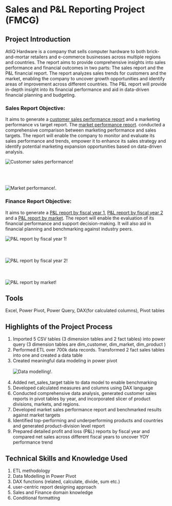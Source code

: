 # Sales and P&L Reporting Project (FMCG)
## Project Introduction
AtliQ Hardware is a company that sells computer hardware to both brick-and-mortar retailers and e-commerce businesses across multiple regions and countries. The report aims to provide comprehensive insights into sales performance and financial outcomes in two parts: The sales report and the P&L financial report. The report analyzes sales trends for customers and the market, enabling the company to uncover growth opportunities and identify areas of improvement across different countries. The P&L report will provide in-depth insight into its financial performance and aid in data-driven financial planning and budgeting.

### Sales Report Objective:
It aims to generate a [customer sales performance report](https://github.com/Mickey-lucky/Sales_PL_Reporting_Project-Excel-Power-Pivot-/blob/main/Hardware%20Sales%20reporting_Mengya%20Wu%E2%80%94%E2%80%94final.pdf) and a marketing performance vs target report. The [market performance report](https://github.com/user-attachments/assets/a91fb2bf-7147-4c47-8d29-b0af5cf9e188). conducted a comprehensive comparison between marketing performance and sales targets.   The report will enable the company to monitor and evaluate its sales performance and trends, empower it to enhance its sales strategy and identify potential marketing expansion opportunities based on data-driven analysis.

![Customer sales performance!](https://github.com/user-attachments/assets/54c9c309-e3e6-4e54-a733-b646cc2427f7)<br><br><br><br>

![Market performance!](https://github.com/user-attachments/assets/a91fb2bf-7147-4c47-8d29-b0af5cf9e188).

### Finance Report Objective:
It aims to generate a [P&L report by fiscal year 1](https://github.com/user-attachments/assets/92f108b3-1d5e-434f-a592-85021c241176), [P&L report by fiscal year 2](https://github.com/user-attachments/assets/9323715f-c57d-4984-b922-375401de209e) and a [P&L report by market](https://github.com/user-attachments/assets/5c72148e-0790-481e-8996-4760ffedbf05). The report will enable the evaluation of its financial performance and support decision-making. It will also aid in financial planning and benchmarking against industry peers.

![P&L report by fiscal year 1!](https://github.com/user-attachments/assets/92f108b3-1d5e-434f-a592-85021c241176)<br><br><br><br>
![P&L report by fiscal year 2!](https://github.com/user-attachments/assets/9323715f-c57d-4984-b922-375401de209e)<br><br><br><br>
![P&L report by market!](https://github.com/user-attachments/assets/5c72148e-0790-481e-8996-4760ffedbf05)
## Tools 
Excel, Power Pivot, Power Query, DAX(for calculated columns), Pivot tables

## Highlights of the Project Process
1. Imported 5 CSV tables (3 dimension tables and 2 fact tables) into power query (3 dimension tables are dim_customer, dim_market, dim_product )
2. Performed ETL over 700k data records. Transformed 2 fact sales tables into one and created a data table
3. Created meaningful data modeling in power pivot <br><br>![Data modelling!](https://github.com/user-attachments/assets/fc4a9616-fd7a-4829-b584-1376f508978c).<br><br>
4. Added net_sales_target table to data model to enable benchmarking
5. Developed calculated measures and columns using DAX language 
6. Conducted comprehensive data analysis, generated customer sales reports in pivot tables by year, and incorporated slicer of product divisions, markets, and regions.
7. Developed market sales performance report and benchmarked results against market targets 
8. Identified top-performing and underperforming products and countries and generated product-division level report
9. Prepared detailed profit and loss (P&L) reports by fiscal year and compared net sales across different fiscal years to uncover YOY performance trend


## Technical Skills and Knowledge Used
1. ETL methodology
2. Data Modelling in Power Pivot
3. DAX functions (related, calculate, divide, sum etc.)
4. user-centric report designing approach
5. Sales and Finance domain knowledge
6. Conditional formatting


